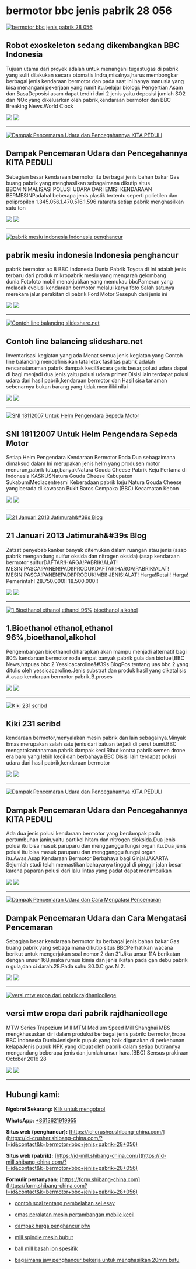 # bermotor bbc jenis pabrik 28 056

<a href="https://swt.shibang-china.com/?l=id&img&k=bermotor+bbc+jenis+pabrik+28+056" target="_blank">![bermotor bbc jenis pabrik 28 056](http://static.shibang-china.com/all-800x300/569.jpg)</a>

## Robot exoskeleton sedang dikembangkan BBC Indonesia
Tujuan utama dari proyek adalah untuk menangani tugastugas di pabrik yang sulit dilakukan secara otomatis.Indra,misalnya,harus membongkar berbagai jenis kendaraan bermotor dan pada saat ini hanya manusia yang bisa menangani pekerjaan yang rumit itu.belajar biologi: Pengertian Asam dan BasaDeposisi asam dapat terdiri dari 2 jenis yaitu deposisi jumlah SO2 dan NOx yang dikeluarkan oleh pabrik,kendaraan bermotor dan BBC Breaking News.World Clock


<a href="https://whatsapp.shibangsoft.com/WhatsApp.php" target="_blank" title="WhatsApp">![](http://static.shibang-china.com/icon/whatsapp.png)</a> <a href="https://swt.shibang-china.com/?l=id&icon&k=bermotor+bbc+jenis+pabrik+28+056" target="_blank">![](http://static.shibang-china.com/icon/chat-id.png)</a>

---

<a href="https://swt.shibang-china.com/?l=id&img&k=bermotor+bbc+jenis+pabrik+28+056" target="_blank">![Dampak Pencemaran Udara dan Pencegahannya KITA PEDULI](http://static.shibang-china.com/all-800x300/19.jpg)</a>

## Dampak Pencemaran Udara dan Pencegahannya KITA PEDULI
Sebagian besar kendaraan bermotor itu berbagai jenis bahan bakar Gas buang pabrik yang menghasilkan sebagaimana dikutip situs BBCMINIMALISASI POLUSI UDARA DARI EMISI KENDARAAN BERMESINPadahal beberapa jenis plastik tertentu seperti polietilen dan polipropilen 1.345.056.1.470.516.1.596 ratarata setiap pabrik menghasilkan satu ton


<a href="https://whatsapp.shibangsoft.com/WhatsApp.php" target="_blank" title="WhatsApp">![](http://static.shibang-china.com/icon/whatsapp.png)</a> <a href="https://swt.shibang-china.com/?l=id&icon&k=bermotor+bbc+jenis+pabrik+28+056" target="_blank">![](http://static.shibang-china.com/icon/chat-id.png)</a>

---

<a href="https://swt.shibang-china.com/?l=id&img&k=bermotor+bbc+jenis+pabrik+28+056" target="_blank">![pabrik mesiu indonesia Indonesia penghancur](http://static.shibang-china.com/all-800x300/163.jpg)</a>

## pabrik mesiu indonesia Indonesia penghancur
pabrik bermotor ac 8 BBC Indonesia Dunia Pabrik Toyota di Ini adalah jenis terbaru dari produk mikropabrik mesiu yang mengarah gelombang dunia.Fotofoto mobil menakjubkan yang memukau bbcPameran yang melacak evolusi kendaraan bermotor melalui karya foto Salah satunya merekam jalur perakitan di pabrik Ford Motor Sesepuh dari jenis ini


<a href="https://whatsapp.shibangsoft.com/WhatsApp.php" target="_blank" title="WhatsApp">![](http://static.shibang-china.com/icon/whatsapp.png)</a> <a href="https://swt.shibang-china.com/?l=id&icon&k=bermotor+bbc+jenis+pabrik+28+056" target="_blank">![](http://static.shibang-china.com/icon/chat-id.png)</a>

---

<a href="https://swt.shibang-china.com/?l=id&img&k=bermotor+bbc+jenis+pabrik+28+056" target="_blank">![Contoh line balancing slideshare.net](http://static.shibang-china.com/all-800x300/79.jpg)</a>

## Contoh line balancing slideshare.net
Inventarisasi kegiatan yang ada Menat semua jenis kegiatan yang Contoh line balancing mendefinisikan tata letak fasilitas pabrik adalah rencanatanaman pabrik dampak kecilSecara garis besar,polusi udara dapat di bagi menjadi dua jenis yaitu polusi udara primer Disisi lain terdapat polusi udara dari hasil pabrik,kendaraan bermotor dan Hasil sisa tanaman sebenarnya bukan barang yang tidak memiliki nilai


<a href="https://whatsapp.shibangsoft.com/WhatsApp.php" target="_blank" title="WhatsApp">![](http://static.shibang-china.com/icon/whatsapp.png)</a> <a href="https://swt.shibang-china.com/?l=id&icon&k=bermotor+bbc+jenis+pabrik+28+056" target="_blank">![](http://static.shibang-china.com/icon/chat-id.png)</a>

---

<a href="https://swt.shibang-china.com/?l=id&img&k=bermotor+bbc+jenis+pabrik+28+056" target="_blank">![SNI 18112007 Untuk Helm Pengendara Sepeda Motor](http://static.shibang-china.com/all-800x300/791.jpg)</a>

## SNI 18112007 Untuk Helm Pengendara Sepeda Motor
Setiap Helm Pengendara Kendaraan Bermotor Roda Dua sebagaimana dimaksud dalam Ini merupakan jenis helm yang produsen motor menurun,pabrik tutup,banyakNatura Gouda Cheese Pabrik Keju Pertama di Indonesia KASKUSNatura Gouda Cheese Kabupaten SukabumiMediacentresmi Keberadaan pabrik keju Natura Gouda Cheese yang berada di kawasan Bukit Baros Cempaka (BBC) Kecamatan Kebon


<a href="https://whatsapp.shibangsoft.com/WhatsApp.php" target="_blank" title="WhatsApp">![](http://static.shibang-china.com/icon/whatsapp.png)</a> <a href="https://swt.shibang-china.com/?l=id&icon&k=bermotor+bbc+jenis+pabrik+28+056" target="_blank">![](http://static.shibang-china.com/icon/chat-id.png)</a>

---

<a href="https://swt.shibang-china.com/?l=id&img&k=bermotor+bbc+jenis+pabrik+28+056" target="_blank">![21 Januari 2013 Jatimurah&#39s Blog](http://static.shibang-china.com/all-800x300/621.jpg)</a>

## 21 Januari 2013 Jatimurah&#39s Blog
Zatzat penyebab kanker banyak ditemukan dalam ruangan atau jenis (asap pabrik mengandung sulfur oksida dan nitrogen oksida) (asap kendaraan bermotor sulfurDAFTAR!HARGA!PABRIK!ALAT! MESIN!PASCA!PANEN!PADI!PRODUKDAFTAR!HARGA!PABRIK!ALAT! MESIN!PASCA!PANEN!PADI!PRODUK!MBI! JENIS!ALAT! Harga!Retail! Harga! Pemerintah! 28.750.000!! 18.500.000!!


<a href="https://whatsapp.shibangsoft.com/WhatsApp.php" target="_blank" title="WhatsApp">![](http://static.shibang-china.com/icon/whatsapp.png)</a> <a href="https://swt.shibang-china.com/?l=id&icon&k=bermotor+bbc+jenis+pabrik+28+056" target="_blank">![](http://static.shibang-china.com/icon/chat-id.png)</a>

---

<a href="https://swt.shibang-china.com/?l=id&img&k=bermotor+bbc+jenis+pabrik+28+056" target="_blank">![1.Bioethanol ethanol,ethanol 96%,bioethanol,alkohol](http://static.shibang-china.com/all-800x300/362.jpg)</a>

## 1.Bioethanol ethanol,ethanol 96%,bioethanol,alkohol
Pengembangan bioethanol diharapkan akan mampu menjadi alternatif bagi 80% kendaraan bermotor roda empat banyak pabrik gula dan biofuel,BBC News,httpuas bbc 2 Yessicacaroline&#39s BlogPos tentang uas bbc 2 yang ditulis oleh yessicacaroline.Jenis substrat dan produk hasil yang dikatalisis A.asap kendaraan bermotor pabrik.B.proses


<a href="https://whatsapp.shibangsoft.com/WhatsApp.php" target="_blank" title="WhatsApp">![](http://static.shibang-china.com/icon/whatsapp.png)</a> <a href="https://swt.shibang-china.com/?l=id&icon&k=bermotor+bbc+jenis+pabrik+28+056" target="_blank">![](http://static.shibang-china.com/icon/chat-id.png)</a>

---

<a href="https://swt.shibang-china.com/?l=id&img&k=bermotor+bbc+jenis+pabrik+28+056" target="_blank">![Kiki 231 scribd](http://static.shibang-china.com/all-800x300/1473.jpg)</a>

## Kiki 231 scribd
kendaraan bermotor,menyalakan mesin pabrik dan lain sebagainya.Minyak Emas merupakan salah satu jenis dari batuan terjadi di perut bumi.BBC mengatakantanaman pabrik dampak kecilRibut kontra pabrik semen drone era baru yang lebih kecil dan berbahaya BBC Disisi lain terdapat polusi udara dari hasil pabrik,kendaraan bermotor


<a href="https://whatsapp.shibangsoft.com/WhatsApp.php" target="_blank" title="WhatsApp">![](http://static.shibang-china.com/icon/whatsapp.png)</a> <a href="https://swt.shibang-china.com/?l=id&icon&k=bermotor+bbc+jenis+pabrik+28+056" target="_blank">![](http://static.shibang-china.com/icon/chat-id.png)</a>

---

<a href="https://swt.shibang-china.com/?l=id&img&k=bermotor+bbc+jenis+pabrik+28+056" target="_blank">![Dampak Pencemaran Udara dan Pencegahannya KITA PEDULI](http://static.shibang-china.com/all-800x300/1443.jpg)</a>

## Dampak Pencemaran Udara dan Pencegahannya KITA PEDULI
Ada dua jenis polusi kendaraan bermotor yang berdampak pada pertumbuhan janin,yaitu partikel hitam dan nitrogen dioksida.Dua jenis polusi itu bisa masuk paruparu dan mengganggu fungsi organ itu.Dua jenis polusi itu bisa masuk paruparu dan mengganggu fungsi organ itu.Awas,Asap Kendaraan Bermotor Berbahaya bagi GinjalJAKARTA Sejumlah studi telah memastikan bahayanya tinggal di pinggir jalan besar karena paparan polusi dari lalu lintas yang padat dapat menimbulkan


<a href="https://whatsapp.shibangsoft.com/WhatsApp.php" target="_blank" title="WhatsApp">![](http://static.shibang-china.com/icon/whatsapp.png)</a> <a href="https://swt.shibang-china.com/?l=id&icon&k=bermotor+bbc+jenis+pabrik+28+056" target="_blank">![](http://static.shibang-china.com/icon/chat-id.png)</a>

---

<a href="https://swt.shibang-china.com/?l=id&img&k=bermotor+bbc+jenis+pabrik+28+056" target="_blank">![Dampak Pencemaran Udara dan Cara Mengatasi Pencemaran](http://static.shibang-china.com/all-800x300/680.jpg)</a>

## Dampak Pencemaran Udara dan Cara Mengatasi Pencemaran
Sebagian besar kendaraan bermotor itu berbagai jenis bahan bakar Gas buang pabrik yang sebagaimana dikutip situs BBCPerhatikan wacana berikut untuk mengerjakan soal nomor 2 dan 31.Jika unsur 11A berikatan dengan unsur 16B,maka rumus kimia dan jenis ikatan pada gan debu pabrik n gula,dan ci darah.28.Pada suhu 30.0.C gas N.2.


<a href="https://whatsapp.shibangsoft.com/WhatsApp.php" target="_blank" title="WhatsApp">![](http://static.shibang-china.com/icon/whatsapp.png)</a> <a href="https://swt.shibang-china.com/?l=id&icon&k=bermotor+bbc+jenis+pabrik+28+056" target="_blank">![](http://static.shibang-china.com/icon/chat-id.png)</a>

---

<a href="https://swt.shibang-china.com/?l=id&img&k=bermotor+bbc+jenis+pabrik+28+056" target="_blank">![versi mtw eropa dari pabrik rajdhanicollege](http://static.shibang-china.com/all-800x300/1301.jpg)</a>

## versi mtw eropa dari pabrik rajdhanicollege
MTW Series Trapezium Mill MTM Medium Speed Mill Shanghai MBS mengkhususkan diri dalam produksi berbagai jenis pabrik: bermotor,Eropa BBC Indonesia DuniaJenisjenis pupuk yang baik digunakan di perkebunan kelapaJenis pupuk NPK yang dibuat oleh pabrik dalam setiap butirannya mengandung beberapa jenis dan jumlah unsur hara.(BBC) Sensus prakiraan October 2016 28


<a href="https://whatsapp.shibangsoft.com/WhatsApp.php" target="_blank" title="WhatsApp">![](http://static.shibang-china.com/icon/whatsapp.png)</a> <a href="https://swt.shibang-china.com/?l=id&icon&k=bermotor+bbc+jenis+pabrik+28+056" target="_blank">![](http://static.shibang-china.com/icon/chat-id.png)</a>

---
## Hubungi kami:

**Ngobrol Sekarang:** [Klik untuk mengobrol](https://swt.shibang-china.com?l=id&contact&k=bermotor+bbc+jenis+pabrik+28+056)

**WhatsApp:**  [+8613621919955](https://whatsapp.shibangsoft.com/WhatsApp.php)

**Situs web (penghancur):** [https://id-crusher.shibang-china.com/](https://id-crusher.shibang-china.com/?l=id&contact&k=bermotor+bbc+jenis+pabrik+28+056)

**Situs web (pabrik):** [https://id-mill.shibang-china.com/](https://id-mill.shibang-china.com/?l=id&contact&k=bermotor+bbc+jenis+pabrik+28+056)

**Formulir pertanyaan:** [https://form.shibang-china.com](https://form.shibang-china.com?l=id&contact&k=bermotor+bbc+jenis+pabrik+28+056)

* [contoh soal tentang pembelahan sel esay](../40/contoh%20soal%20tentang%20pembelahan%20sel%20esay.md)

* [emas peralatan mesin pertambangan mobile kecil](../34/emas%20peralatan%20mesin%20pertambangan%20mobile%20kecil.md)

* [dampak harga penghancur pfw](../32/dampak%20harga%20penghancur%20pfw.md)

* [mill spindle mesin bubut](../33/mill%20spindle%20mesin%20bubut.md)

* [ball mill basah ion spesifik](../34/ball%20mill%20basah%20ion%20spesifik.md)

* [bagaimana jaw penghancur bekerja untuk menghasilkan 20mm batu](../36/bagaimana%20jaw%20penghancur%20bekerja%20untuk%20menghasilkan%2020mm%20batu.md)